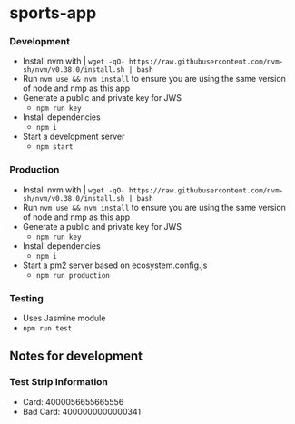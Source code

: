 # sports-app

### Development

- Install nvm with | `wget -qO- https://raw.githubusercontent.com/nvm-sh/nvm/v0.38.0/install.sh | bash`
- Run `nvm use && nvm install` to ensure you are using the same version of node and nmp as this app
- Generate a public and private key for JWS
  - `npm run key`
- Install dependencies
  - `npm i`
- Start a development server
  - `npm start`

### Production

- Install nvm with | `wget -qO- https://raw.githubusercontent.com/nvm-sh/nvm/v0.38.0/install.sh | bash`
- Run `nvm use && nvm install` to ensure you are using the same version of node and nmp as this app
- Generate a public and private key for JWS
  - `npm run key`
- Install dependencies
  - `npm i`
- Start a pm2 server based on ecosystem.config.js
  - `npm run production`

### Testing

- Uses Jasmine module
- `npm run test`

## Notes for development

### Test Strip Information

- Card: 4000056655665556
- Bad Card: 4000000000000341
